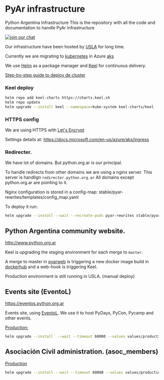 # PyAr infrastructure 
Python Argentina Infrastructure
This is the repository with all the code and documentation to handle PyAr infrastructure


[![join our chat](https://img.shields.io/badge/zulip-join_chat-brightgreen.svg)](https://pyar.zulipchat.com/#streams/200416/Infra)

Our infrastructure have been hosted by [USLA](http://drupal.usla.org.ar/) for long time.

Currently we are migrating to [kubernetes](http://kubernetes.io/) in Azure [aks](https://docs.microsoft.com/en-us/azure/aks/)

We use [Helm](https://www.helm.sh/) as a package manager and [Keel](https://keel.sh/) for continuous delivery.

[Step-by-step guide to deploy de cluster](docs/k8s.md)

### Keel deploy 

```bash
helm repo add keel-charts https://charts.keel.sh 
helm repo update
helm upgrade --install keel --namespace=kube-system keel-charts/keel
```

### HTTPS config

We are using HTTPS with [Let's Encrypt](https://letsencrypt.org/)

Settings details at: https://docs.microsoft.com/en-us/azure/aks/ingress

### Redirecter.

We have lot of domains. But python.org.ar is our principal. 

To handle redirects from other domains we are using a nginx server. This server is handlign `redirecter.python.org.ar`
All domains except python.org.ar are pointing to it.

Nginx configuration is stored in a config-map: stable/pyar-rewrites/templates/config_map.yaml 

To deploy it run: 

```bash 
helm upgrade --install --wait --recreate-pods pyar-rewrites stable/pyar-rewrites
```

## Python Argentina community website.
http://www.python.org.ar

Keel is upgrading the staging environment for each merge to `master`. 

A merge to master in [pyarweb](https://github.com/PyAr/pyarweb/) is triggering a new docker image build in [dockerhub](https://hub.docker.com/r/pyar/pyarweb/) and a web-hook is triggering Keel.

Production environment is still running in USLA. (manual deploy)

## Events site (EventoL)

https://eventos.python.org.ar 

Events site, using [EventoL](https://github.com/eventoL/eventoL). We use it to host PyDays, PyCon, Pycamp and other events.

[Production:](https://eventos.python.org.ar)

```bash
helm upgrade --install  --wait --timeout 60000 --values values/production/eventol.yaml production-eventos test/eventol
```

## Asociación Civil administration. (asoc_members)

[Production](https://admin.ac.python.org.ar)


```bash 
helm upgrade --install --wait --timeout 60000 --values values/production/asoc_members.yaml production-admin test/asoc-members
```
